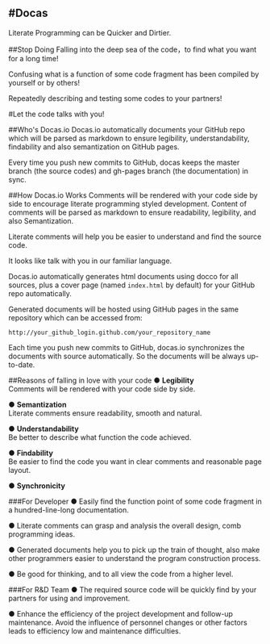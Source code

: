 #Docas
---------------------------------------
Literate Programming can be Quicker and Dirtier. 
    
    
    
##Stop Doing
Falling into the deep sea of the code，to find what you want for a long time!

Confusing what is a function of some code fragment has been compiled by yourself or by others!

Repeatedly describing and testing some codes to your partners!


#Let the code talks with you!


##Who's Docas.io
Docas.io automatically documents your GitHub repo which will be parsed as markdown to ensure 
legibility, understandability, findability and also semantization on GitHub pages.

Every time you push new commits to GitHub, docas keeps the master branch (the source codes)
and gh-pages branch (the documentation) in sync.


##How Docas.io Works
Comments will be rendered with your code side by side to encourage literate programming styled
development. Content of comments will be parsed as markdown to ensure readability, legibility, 
and also Semantization.

Literate comments will help you be easier to understand and find the source code.

It looks like talk with you in our familiar language. 

Docas.io automatically generates html documents using docco for all sources, plus a cover
page (named `index.html` by default) for your GitHub repo automatically.

Generated documents will be hosted using GitHub pages in the same repository
which can be accessed from:

    http://your_github_login.github.com/your_repository_name

Each time you push new commits to GitHub, docas.io synchronizes the documents with source 
automatically. So the documents will be always up-to-date.


##Reasons of falling in love with your code 
● __Legibility__        
Comments will be rendered with your code side by side. 

● __Semantization__      
Literate comments ensure readability, smooth and natural.

● __Understandability__   
Be better to describe what function the code achieved.

● __Findability__  
Be easier to find the code you want in clear comments and reasonable page layout. 

● __Synchronicity__ 

###For  Developer 
●  Easily find the function point of some code fragment in a hundred-line-long documentation.

●  Literate comments can grasp and analysis the overall design, comb programming ideas.

● Generated documents help you to pick up the train of thought, also make other programmers easier to 
understand the program construction process.

●  Be good for thinking, and to all view the code from a higher level. 

###For  R&D Team
●  The required source code will be quickly find by your partners for using and improvement.

●  Enhance the efficiency of the project development and follow-up maintenance. Avoid the influence 
of personnel changes or other factors leads to efficiency low and maintenance difficulties.


